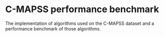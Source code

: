 # C-MAPSS performance benchmark

The implementation of algorithms used on the C-MAPSS dataset and a performance benchmark of those algorithms. 